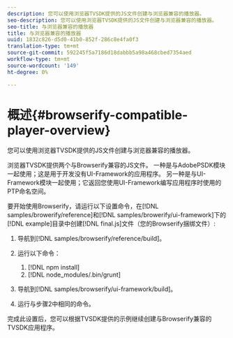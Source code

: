 ```yaml
---
description: 您可以使用浏览器TVSDK提供的JS文件创建与浏览器兼容的播放器。
seo-description: 您可以使用浏览器TVSDK提供的JS文件创建与浏览器兼容的播放器。
seo-title: 与浏览器兼容的播放器
title: 与浏览器兼容的播放器
uuid: 1832c826-d5d0-41b0-852f-286c8e4fa0f3
translation-type: tm+mt
source-git-commit: 592245f5a7186d18dabbb5a98a468cbed7354aed
workflow-type: tm+mt
source-wordcount: '149'
ht-degree: 0%

---
```



# 概述{#browserify-compatible-player-overview}

您可以使用浏览器TVSDK提供的JS文件创建与浏览器兼容的播放器。

浏览器TVSDK提供两个与Browserify兼容的JS文件。 一种是与AdobePSDK模块一起使用；这是用于开发没有UI-Framework的应用程序。 另一种是与UI-Framework模块一起使用；它返回您使用UI-Framework编写应用程序时使用的PTP命名空间。

要开始使用Browserify，请运行以下设置命令，在[!DNL samples/browerify/reference]和[!DNL samples/browerify/ui-framework]下的[!DNL example]目录中创建[!DNL final.js]文件（您的Browserify捆绑文件）:

1. 导航到[!DNL samples/browserify/reference/build]。
1. 运行以下命令：

   1. [!DNL npm install]
   1. [!DNL node_modules/.bin/grunt]

1. 导航到[!DNL samples/browserify/ui-framework/build]。
1. 运行与步骤2中相同的命令。

完成此设置后，您可以根据TVSDK提供的示例继续创建与Browserify兼容的TVSDK应用程序。
